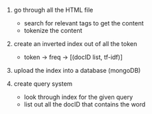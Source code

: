1. go through all the HTML file
	- search for relevant tags to get the content
	- tokenize the content

2. create an inverted index out of all the token
	- token -> freq -> [(docID list, tf-idf)]

3. upload the index into a database (mongoDB)

4. create query system
	- look through index for the given query
	- list out all the docID that contains the word
